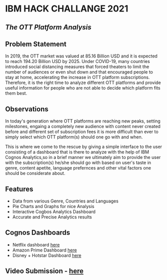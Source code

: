 # IBM HACK CHALLANGE 2021
## _The OTT Platform Analysis_
## Problem Statement
In 2019, the OTT market was valued at 85.16 Billion USD and it is expected to reach 194.20 Billion USD by 2025. Under COVID-19, many countries introduced social distancing measures that forced theaters to limit the number of audiences or even shut down and that encouraged people to stay at home, accelerating the increase in OTT platform subscriptions. Therefore, it is the right time to analyze different OTT platforms and provide useful information for people who are not able to decide which platform fits them best.

## Observations
In today's generation where OTT platforms are reaching new peaks, setting milestones, engaing a completely new audience with content never created before and different set of subscription fees it is more difficult than ever to simply select which OTT platform(s) should one go with and when.

This is where we come to the rescue by giving a simple interface to the user consisting of a dashboard that is there to analyze with the help of IBM Cognos Analytics,so in a brief manner we ultimately aim to provide the user with the subscription(s) he/she should go with based on user's taste in genre, content apetite, language prefernces and other vital factors one should be considerate about.

## Features

- Data from various Genre, Countries and Languages
- Pie Charts and Graphs for nice Analysis
- Interactive Cogbos Analytics Dashboard
- Accurate and Precise Analytics results

## Cognos Dashboards

- Netflix dashboard [here][Netflix]
- Amazon Prime Dashboard [here][Amazon]
- Disney + Hotstar Dashboard [here][Hotstar]

## Video Submission - [here][Video]


   [netflix]: <https://us3.ca.analytics.ibm.com/bi/?perspective=dashboard&pathRef=.my_folders%2Fnetflix&action=view&mode=dashboard&subView=model0000017b8b856c11_00000000>
   [Amazon]: <https://us3.ca.analytics.ibm.com/bi/?perspective=dashboard&pathRef=.my_folders%2Famazon_prime&action=view&mode=dashboard&subView=model0000017b87baae94_00000000>
   [Hotstar]: <https://us3.ca.analytics.ibm.com/bi/?perspective=dashboard&pathRef=.my_folders%2FDISNEY&action=view&mode=dashboard&subView=model0000017b91df7790_00000002>
   [Video]: <https://drive.google.com/drive/folders/1dJXr68B1wx93azlI_TivpOIJUYFvdy3A?usp=sharing>
